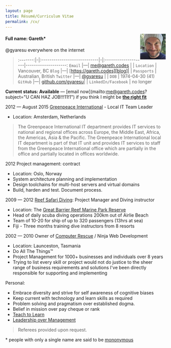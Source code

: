 ```yaml
---
layout: page
title: Résumé/Curriculum Vitae
permalink: /cv/
---
```


<img style="float: right" src="/files/avatar.jpg">

#### Full name: Gareth*

@gyaresu everywhere on the internet

>:-------:|-|:----------------------------|-|:--------------------|--------------------:
`Email`   |—| <me@gareth.codes>           | | `Location`          | Vancouver, BC
`Blog`    |—| [https://gareth.codes][blog]| | `Passports`         | Australian, British
`Twitter` |—| [@gyaresu][twitter]         | | `DOB`               | 1974-04-30 (41)
 `GitHub` |—| [github.com/gyaresu][github]| | `LinkedIn/Facebook` | no longer

**Current status: Available** — [email now](mailto:me@gareth.codes?subject="U CAN HAZ JOB!!!11!1") if you think I might be **[the right fit](/gareth-does-canada)**

2012 — August 2015 [Greenpeace International][gpi] - Local IT Team Leader

 * Location: Amsterdam, Netherlands

>The Greenpeace International IT department provides IT services to national and regional offices across Europe, the Middle East, Africa, the Americas, Asia & the Pacific. The Greenpeace International local IT department is part of that IT unit and provides IT services to staff from
the Greenpeace International office which are partially in the office and
partially located in offices worldwide.

2012 Project management: contract

 * Location: Oslo, Norway
 * System architecture planning and implementation
 * Design toolchains for multi-host servers and virtual domains
 * Build, harden and test. Document process.

2009 — 2012 [Reef Safari Diving][rs]: Project Manager and Diving instructor

 * Location: The [Great Barrier Reef Marine Park Reserve][reef]
 * Head of daily scuba diving operations 200km out of Airlie Beach
 * Team of 10-20 for ship of up to 320 passengers (13hrs at sea)
 * Fiji - Three months training dive instructors from 8 resorts

2002 — 2010 Owner of [Computer Rescue][cr] / Ninja Web Development

 * Location: Launceston, Tasmania
 * Do All The Things™
 * Project Management for 1000+ businesses and individuals over 8 years
 * Trying to list every skill or project would not do justice to the
   sheer range of business requirements and solutions I've been directly
   responsible for supporting and implementing

Personal:

 * Embrace diversity and strive for self awareness of cognitive biases
 * Keep current with technology and learn skills as required
 * Problem solving and pragmatism over established dogma.
 * Belief in mission over pay cheque or rank
 * [Teach to Learn][teach]
 * [Leadership over Management][ml]

>Referees provided upon request.

\* people with only a single name are said to be [mononymous][mononymous]

[teach]:        /teach-it/
[ml]:           /manage-lead/
[reef]:         http://www.gbrmpa.gov.au/
[vimeo]:        https://vimeo.com/gyaresu
[flickr]:       https://www.flickr.com/photos/gyaresu
[cr]:           http://computerrescue.com.au
[rs]:           http://reefsafari.com
[mononymous]:   https://en.wikipedia.org/wiki/Mononymous_person
[gpi]:          http://greenpeace.org
[twitter]:      https://twitter.com/gyaresu
[github]:       https://github.com/gyaresu
[blog]:         https://gareth.codes
[cv]:           /files/gareth-cv.pdf
